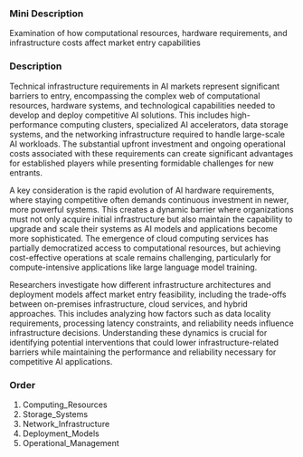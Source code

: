 ### Mini Description

Examination of how computational resources, hardware requirements, and infrastructure costs affect market entry capabilities

### Description

Technical infrastructure requirements in AI markets represent significant barriers to entry, encompassing the complex web of computational resources, hardware systems, and technological capabilities needed to develop and deploy competitive AI solutions. This includes high-performance computing clusters, specialized AI accelerators, data storage systems, and the networking infrastructure required to handle large-scale AI workloads. The substantial upfront investment and ongoing operational costs associated with these requirements can create significant advantages for established players while presenting formidable challenges for new entrants.

A key consideration is the rapid evolution of AI hardware requirements, where staying competitive often demands continuous investment in newer, more powerful systems. This creates a dynamic barrier where organizations must not only acquire initial infrastructure but also maintain the capability to upgrade and scale their systems as AI models and applications become more sophisticated. The emergence of cloud computing services has partially democratized access to computational resources, but achieving cost-effective operations at scale remains challenging, particularly for compute-intensive applications like large language model training.

Researchers investigate how different infrastructure architectures and deployment models affect market entry feasibility, including the trade-offs between on-premises infrastructure, cloud services, and hybrid approaches. This includes analyzing how factors such as data locality requirements, processing latency constraints, and reliability needs influence infrastructure decisions. Understanding these dynamics is crucial for identifying potential interventions that could lower infrastructure-related barriers while maintaining the performance and reliability necessary for competitive AI applications.

### Order

1. Computing_Resources
2. Storage_Systems
3. Network_Infrastructure
4. Deployment_Models
5. Operational_Management
